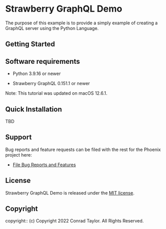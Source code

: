 # Strawberry GraphQL Demo

The purpose of this example is to provide a simply example of creating a GraphQL server using the Python Language.

## Getting Started

## Software requirements

- Python 3.9.16 or newer

- Strawberry GraphQL 0.151.1 or newer

Note: This tutorial was updated on macOS 12.6.1.

## Quick Installation

TBD

## Support

Bug reports and feature requests can be filed with the rest for the Phoenix project here:

- [File Bug Reports and Features](https://github.com/conradwt/strawberry-demo/issues)

## License

Strawberry GraphQL Demo is released under the [MIT license](./LICENSE.md).

## Copyright

copyright:: (c) Copyright 2022 Conrad Taylor. All Rights Reserved.
